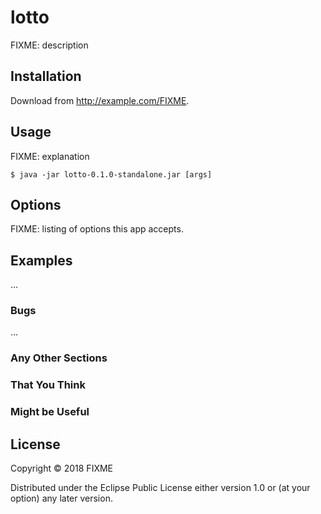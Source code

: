 # lotto

FIXME: description

## Installation

Download from http://example.com/FIXME.

## Usage

FIXME: explanation

    $ java -jar lotto-0.1.0-standalone.jar [args]

## Options

FIXME: listing of options this app accepts.

## Examples

...

### Bugs

...

### Any Other Sections
### That You Think
### Might be Useful

## License

Copyright © 2018 FIXME

Distributed under the Eclipse Public License either version 1.0 or (at
your option) any later version.

